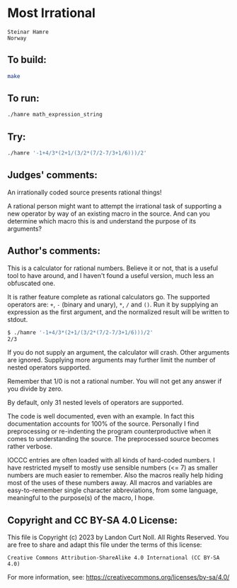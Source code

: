 # Most Irrational

    Steinar Hamre
    Norway

## To build:

```sh
make
```

## To run:

```sh
./hamre math_expression_string
```

## Try:

```sh
./hamre '-1+4/3*(2+1/(3/2*(7/2-7/3+1/6)))/2'
```

## Judges' comments:

An irrationally coded source presents rational things!

A rational person might want to attempt the irrational task
of supporting a new operator by way of an existing macro
in the source.  And can you determine which macro this is
and understand the purpose of its arguments?

## Author's comments:

This is a calculator for rational numbers. Believe it or not, that is
a useful tool to have around, and I haven't found a useful version,
much less an obfuscated one.

It is rather feature complete as rational calculators go. The
supported operators are: `+`, `-` (binary and unary), `*`, `/` and `()`. Run it
by supplying an expression as the first argument, and the normalized
result will be written to stdout.

```sh
$ ./hamre '-1+4/3*(2+1/(3/2*(7/2-7/3+1/6)))/2'
2/3
```

If you do not supply an argument, the calculator will crash.  Other
arguments are ignored. Supplying more arguments may further limit the
number of nested operators supported.

Remember that 1/0 is not a rational number. You will not get any
answer if you divide by zero.

By default, only 31 nested levels of operators are supported.

The code is well documented, even with an example. In fact this
documentation accounts for 100% of the source.  Personally I find
preprocessing or re-indenting the program counterproductive when it
comes to understanding the source. The preprocessed source becomes
rather verbose.

IOCCC entries are often loaded with all kinds of hard-coded numbers. I
have restricted myself to mostly use sensible numbers (<= 7) as
smaller numbers are much easier to remember. Also the macros really
help hiding most of the uses of these numbers away. All macros and
variables are easy-to-remember single character abbreviations, from
some language, meaningful to the purpose(s) of the macro, I hope.

## Copyright and CC BY-SA 4.0 License:

This file is Copyright (c) 2023 by Landon Curt Noll.  All Rights Reserved.
You are free to share and adapt this file under the terms of this license:

    Creative Commons Attribution-ShareAlike 4.0 International (CC BY-SA 4.0)

For more information, see: https://creativecommons.org/licenses/by-sa/4.0/

